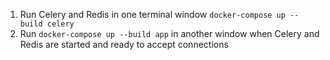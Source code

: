 1. Run Celery and Redis in one terminal window `docker-compose up --build celery`
2. Run `docker-compose up --build app` in another window when Celery and Redis are started and ready to accept connections
